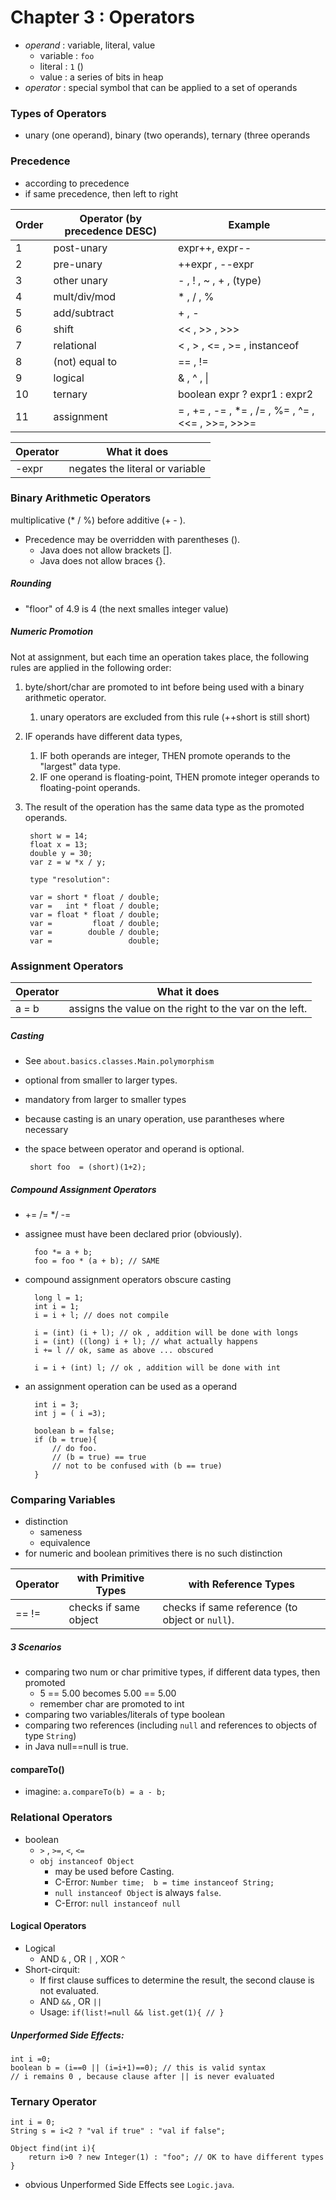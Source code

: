 # Chapter 3 : Operators
* _operand_ : variable, literal, value
    * variable : `foo`
    * literal : `1`  ()
    * value : a series of bits in heap 
* _operator_ : special symbol that can be applied to a set of operands

### Types of Operators

* unary (one operand), binary (two operands), ternary (three operands

### Precedence
* according to precedence
* if same precedence, then left to right

Order | Operator (by precedence DESC) | Example
--- | --- | ---
1 | post-unary | expr++, expr--
2 | pre-unary | ++expr , --expr
3 | other unary | - , ! , ~ , + , (type)
4 | mult/div/mod | * , / , %
5 | add/subtract | + , -
6 | shift   | << , >> , >>>
7 | relational | < , > , <= , >= , instanceof
8 | (not) equal to | == , !=
9 | logical | & , ^ , \|
10 | ternary | boolean expr ? expr1 : expr2
11 | assignment | = , += , -= , *= , /= , %= , ^= , <<= , >>=, >>>= 
 
 
 
 Operator | What it does
 --- | ---
 -expr | negates the literal or variable
 
 
 ### Binary Arithmetic Operators
 multiplicative (* / %) before additive (+ - ).<p>
 * Precedence may be overridden with parentheses ().
    * Java does not allow brackets [].
    * Java does not allow braces {}. 

##### Rounding
* "floor" of 4.9 is 4 (the next smalles integer value)


##### Numeric Promotion
Not at assignment, but each time an operation takes place, the following rules are applied in the following order:
1. byte/short/char are promoted to int before being used with a binary arithmetic operator.
    1. unary operators are excluded from this rule (++short is still short)
1. IF operands have different data types, 
    1. IF both operands are integer, THEN promote operands to the "largest" data type.
    1. IF one operand is floating-point, THEN promote integer operands to floating-point operands.
1. The result of the operation has the same data type as the promoted operands.
        
        short w = 14;
        float x = 13;
        double y = 30;
        var z = w *x / y;
        
        type "resolution":
        
        var = short * float / double;
        var =   int * float / double;
        var = float * float / double;
        var =         float / double;
        var =        double / double;
        var =                 double;

### Assignment Operators
Operator | What it does
 --- | ---
 a = b | assigns the value on the right to the var on the left.
 
 ##### Casting
 * See `about.basics.classes.Main.polymorphism`
 * optional from smaller to larger types.
 * mandatory from larger to smaller types
 * because casting is an unary operation, use parantheses where necessary
 * the space between operator and operand is optional.
 
        short foo  = (short)(1+2);
 
##### Compound Assignment Operators
* += /= */ -=
* assignee must have been declared prior (obviously).

        foo *= a + b;
        foo = foo * (a + b); // SAME
        
* compound assignment operators obscure casting

        long l = 1;
        int i = 1;
        i = i + l; // does not compile
        
        i = (int) (i + l); // ok , addition will be done with longs
        i = (int) ((long) i + l); // what actually happens
        i += l // ok, same as above ... obscured
        
        i = i + (int) l; // ok , addition will be done with int
        
* an assignment operation can be used as a operand

        int i = 3;
        int j = ( i =3);
        
        boolean b = false;
        if (b = true){
            // do foo.
            // (b = true) == true
            // not to be confused with (b == true)
        }
        
### Comparing Variables
* distinction
    * sameness
    * equivalence
* for numeric and boolean primitives there is no such distinction

Operator | with Primitive Types | with Reference Types
 --- | --- | ---
 == != | checks if same object   | checks if same reference (to object or `null`).
 
##### 3 Scenarios
* comparing two num or char primitive types, if different data types, then promoted
    * 5 == 5.00    becomes  5.00 == 5.00
    * remember char are promoted to int
* comparing two variables/literals of type boolean
* comparing two references (including `null` and references to objects of type `String`)
* in Java null==null is true.
#### compareTo()
* imagine: `a.compareTo(b) = a - b;`

### Relational Operators
* boolean
    * `>` , `>=`, `<`, `<=`
    * `obj instanceof Object`
        * may be used before Casting.
        * C-Error: `Number time;  b = time instanceof String;` 
        * `null instanceof Object` is always `false`.
        * C-Error: `null instanceof null`
        
#### Logical Operators
* Logical
    * AND `&` , OR `|` , XOR `^`
* Short-cirquit: 
    * If first clause suffices to determine the result, the second clause is not evaluated.
    * AND `&&` , OR `||`
    * Usage: `if(list!=null && list.get(1){ // }`
    
##### Unperformed Side Effects:


    int i =0;
    boolean b = (i==0 || (i=i+1)==0); // this is valid syntax
    // i remains 0 , because clause after || is never evaluated


### Ternary Operator


    int i = 0;
    String s = i<2 ? "val if true" : "val if false";
    
    Object find(int i){
        return i>0 ? new Integer(1) : "foo"; // OK to have different types
    }
    
        
 * obvious Unperformed Side Effects see `Logic.java`.
        